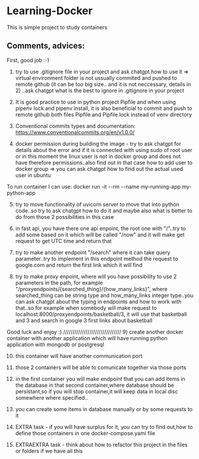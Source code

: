 # Learning-Docker
This is simple project to study containers 

Comments, advices:
-------------------

First, good job :-)

1. try to use .gitignore file in your project and ask chatgpt how to use it
=> virtual environment folder is not ussually commited and pushed to remote github (it can be too big size.. and it is not neccessary, details in 2)
..ask chatgpt what is the best to ignore in .gitignore in your project

2. It is good practice to use in python project Pipfile and when using pipenv lock and pipenv install, it is also beneficial to commit and push to remote github both files Pipfile and Pipfile.lock instead of venv directory

3. Conventional commits types and documentation: https://www.conventionalcommits.org/en/v1.0.0/

4. docker permission during building the image - try to ask chatgpt for details about the error and if it is connected with using sudo of root user or in this moment the linux user is not in docker group and does not have therefore permissions..also find out in that case how to add user to docker group
=> you can ask chatgpt how to find out the actual used user in ubuntu


To run container I can use: docker run -it --rm --name my-running-app my-python-app

5. try to move functionality of uvicorn server to move that into python code..so try to ask chatgpt how to do it and maybe also what is better to do from those 2 possibilities in this case

6. in fast api, you have there one api enpoint, the root one with "/"..try to add some based on it which will be called "/now" and it will make get request to get UTC time and return that

7. try to make another endpoint "/search" where it can take query parameter..try to implement in this endpoint method the request to google.com and return the first link which it will find

8. try to make proxy enpoint, where will you have possibility to use 2 parameters in the path, for example "/proxyendpoints/{searched_thing}/{how_many_links}", where searched_thing can be string type and how_many_links integer type..you can ask chatgpt about the typing in endpoints and how to work with that..so for example when somebody will make request to localhost:8000/proxyendpoints/basketball/3, it will use that basketball and 3 and search in google 3 first links about basketball

Good luck and enjoy :)
///////////////////////////////
9) create another docker container with another application which will have running python application with mongodb or postgresql

10) this container will have another communication port

11) those 2 containers will be able to comunicate together via those ports

12) in the first container you will make endpoint that you can add items in the database in that second container,where database should be persistant,so if you will stop container,it will keep data in local disc somewhere where specified..

13) you can create some items in database manually or by some requests to it

14) EXTRA task - if you will have surplus for it, you can try to find out,how to define those containers in one docker-compose.yaml file

15) EXTRAEXTRA task - think about how to refactor this project in the files or folders if we have all this